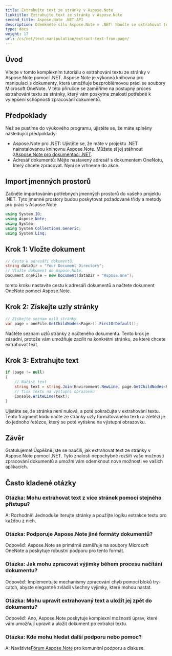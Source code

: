 ```yaml
---
title: Extrahujte text ze stránky v Aspose.Note
linktitle: Extrahujte text ze stránky v Aspose.Note
second_title: Aspose.Note .NET API
description: Odemkněte sílu Aspose.Note v .NET! Naučte se extrahovat text ze stránek OneNotu krok za krokem. Zvyšte své dovednosti v oblasti zpracování dokumentů ještě dnes.
type: docs
weight: 17
url: /cs/net/text-manipulation/extract-text-from-page/
---
```

## Úvod
Vítejte v tomto komplexním tutoriálu o extrahování textu ze stránky v Aspose.Note pomocí .NET. Aspose.Note je výkonná knihovna pro manipulaci s dokumenty, která umožňuje bezproblémovou práci se soubory Microsoft OneNote. V této příručce se zaměříme na postupný proces extrahování textu ze stránky, který vám poskytne znalosti potřebné k vylepšení schopností zpracování dokumentů.
## Předpoklady
Než se pustíme do výukového programu, ujistěte se, že máte splněny následující předpoklady:
-  Aspose.Note pro .NET: Ujistěte se, že máte v projektu .NET nainstalovanou knihovnu Aspose.Note. Můžete si jej stáhnout z[Aspose.Note pro dokumentaci .NET](https://reference.aspose.com/note/net/).
- Adresář dokumentů: Mějte nastavený adresář s dokumentem OneNotu, který chcete zpracovat.
Nyní se vrhneme do akce.
## Import jmenných prostorů
Začněte importováním potřebných jmenných prostorů do vašeho projektu .NET. Tyto jmenné prostory budou poskytovat požadované třídy a metody pro práci s Aspose.Note.
```csharp
using System.IO;
using Aspose.Note;
using System;
using System.Collections.Generic;
using System.Linq;
```
## Krok 1: Vložte dokument
```csharp
// Cesta k adresáři dokumentů.
string dataDir = "Your Document Directory";
// Vložte dokument do Aspose.Note.
Document oneFile = new Document(dataDir + "Aspose.one");
```
tomto kroku nastavíte cestu k adresáři dokumentů a načtete dokument OneNote pomocí Aspose.Note.
## Krok 2: Získejte uzly stránky
```csharp
// Získejte seznam uzlů stránky
var page = oneFile.GetChildNodes<Page>().FirstOrDefault();
```
Načtěte seznam uzlů stránky z načteného dokumentu. Tento krok je zásadní, protože vám umožňuje zacílit na konkrétní stránku, ze které chcete extrahovat text.
## Krok 3: Extrahujte text
```csharp
if (page != null)
{
    // Načíst text
    string text = string.Join(Environment.NewLine, page.GetChildNodes<RichText>().Select(e => e.Text)) + Environment.NewLine;
    // Tisk textu na výstupní obrazovku
    Console.WriteLine(text);
}
```
Ujistěte se, že stránka není nulová, a poté pokračujte v extrahování textu. Tento fragment kódu načte ze stránky uzly formátovaného textu a zřetězí je do jednoho řetězce, který se poté vytiskne na výstupní obrazovku.
## Závěr
Gratulujeme! Úspěšně jste se naučili, jak extrahovat text ze stránky v Aspose.Note pomocí .NET. Tyto znalosti nepochybně rozšíří vaše možnosti zpracování dokumentů a umožní vám odemknout nové možnosti ve vašich aplikacích.
## Často kladené otázky
### Otázka: Mohu extrahovat text z více stránek pomocí stejného přístupu?
A: Rozhodně! Jednoduše iterujte stránky a použijte logiku extrakce textu pro každou z nich.
### Otázka: Podporuje Aspose.Note jiné formáty dokumentů?
Odpověď: Aspose.Note se primárně zaměřuje na soubory Microsoft OneNote a poskytuje robustní podporu pro tento formát.
### Otázka: Jak mohu zpracovat výjimky během procesu načítání dokumentu?
Odpověď: Implementujte mechanismy zpracování chyb pomocí bloků try-catch, abyste elegantně zvládli všechny výjimky, které mohou nastat.
### Otázka: Mohu upravit extrahovaný text a uložit jej zpět do dokumentu?
Odpověď: Ano, Aspose.Note poskytuje komplexní možnosti úprav, které vám umožňují upravit a uložit dokument po extrakci textu.
### Otázka: Kde mohu hledat další podporu nebo pomoc?
 A: Navštivte[Fórum Aspose.Note](https://forum.aspose.com/c/note/28) pro komunitní podporu a diskuse.